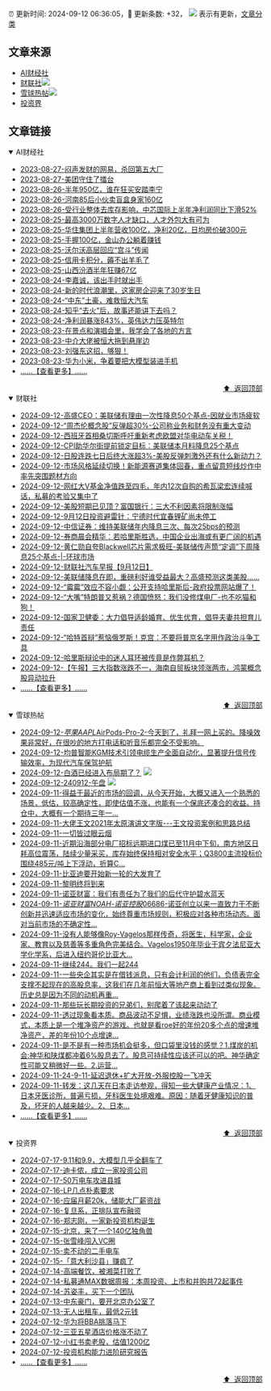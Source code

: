##

:alarm_clock: 更新时间: 2024-09-12 06:36:05，:rocket: 更新条数: +32， ![](/assets/dot.png) 表示有更新，[文章分类](/TAGS.md)

## 文章来源

- [AI财经社](#ai财经社)  
- [财联社](#财联社)![](/assets/dot.png)   
- [雪球热帖](#雪球热帖)![](/assets/dot.png)   
- [投资界](#投资界)  

## 文章链接

<details open>
<summary id="ai财经社">
 AI财经社
</summary>


- [2023-08-27-闷声发财的网易，杀回第五大厂](https://www.aicaijing.com.cn/article/18610)  
- [2023-08-27-美团守住了擂台](https://www.aicaijing.com.cn/article/18611)  
- [2023-08-26-半年950亿，谁在狂买安踏李宁](https://www.aicaijing.com.cn/article/18607)  
- [2023-08-26-河南85后小伙卖盲盒身家160亿](https://www.aicaijing.com.cn/article/18608)  
- [2023-08-26-受行业整体去库存影响，中芯国际上半年净利润同比下滑52%](https://www.aicaijing.com.cn/article/18609)  
- [2023-08-25-最高3000万数字人才缺口，人才外包大有可为](https://www.aicaijing.com.cn/article/18601)  
- [2023-08-25-华住集团上半年营收100亿，净利20亿，日均房价破300元](https://www.aicaijing.com.cn/article/18602)  
- [2023-08-25-手握100亿，金山办公躺着赚钱](https://www.aicaijing.com.cn/article/18603)  
- [2023-08-25-沃尔沃高层回应“宫斗”传闻](https://www.aicaijing.com.cn/article/18604)  
- [2023-08-25-信用卡积分，薅不出羊毛了](https://www.aicaijing.com.cn/article/18605)  
- [2023-08-25-山西汾酒半年狂赚67亿](https://www.aicaijing.com.cn/article/18606)  
- [2023-08-24-李嘉诚，该出手时就出手](https://www.aicaijing.com.cn/article/18596)  
- [2023-08-24-新的时代浪潮里，这家房企迎来了30岁生日](https://www.aicaijing.com.cn/article/18597)  
- [2023-08-24-“中东”土豪，难救恒大汽车](https://www.aicaijing.com.cn/article/18598)  
- [2023-08-24-知乎“去火”后，故事还能讲下去吗？](https://www.aicaijing.com.cn/article/18599)  
- [2023-08-24-净利润暴涨843%，英伟达力压英特尔](https://www.aicaijing.com.cn/article/18600)  
- [2023-08-23-在景点和演唱会里，我学会了各地的方言](https://www.aicaijing.com.cn/article/18591)  
- [2023-08-23-中介大佬被恒大拖到悬崖边](https://www.aicaijing.com.cn/article/18592)  
- [2023-08-23-刘强东这招，够狠！](https://www.aicaijing.com.cn/article/18593)  
- [2023-08-23-华为小米，争着要把大模型装进手机](https://www.aicaijing.com.cn/article/18594)  
- [......【查看更多】......](/details/AI财经社.md)

<div align="right"><a href="#文章来源">⬆ &nbsp;返回顶部</a></div>
</details>

<details open>
<summary id="财联社">
 财联社
</summary>


- [2024-09-12-高盛CEO：美联储有理由一次性降息50个基点-因就业市场疲软](https://www.cls.cn/detail/1797023)  
- [2024-09-12-“周杰伦概念股”反弹超30%-公司称业务和财务没有重大变动](https://www.cls.cn/detail/1796993)  
- [2024-09-12-西班牙首相桑切斯呼吁重新考虑欧盟对华电动车关税！](https://www.cls.cn/detail/1796940)  
- [2024-09-12-CPI助华尔街提前锁定目标：美联储本月料降息25个基点](https://www.cls.cn/detail/1796818)  
- [2024-09-12-日股连跌七日后终大涨超3%-美股反弹刺激外还有什么新动力？](https://www.cls.cn/detail/1796794)  
- [2024-09-12-市场风格延续切换！新能源赛道集体回春，重点留意短线炒作中率先突围题材方向](https://www.cls.cn/detail/1796847)  
- [2024-09-12-网红大V基金净值跌至四毛，年内12次自购的希瓦梁宏连续喊话，私募的考验又集中了](https://www.cls.cn/detail/1796793)  
- [2024-09-12-美股短期已见顶？富国银行：三大不利因素将限制涨幅](https://www.cls.cn/detail/1796774)  
- [2024-09-12-9月12日投资避雷针：宁德时代宜春锂矿尚未停工](https://www.cls.cn/detail/1796780)  
- [2024-09-12-中信证券：维持美联储年内降息三次、每次25bps的预测](https://www.cls.cn/detail/1796758)  
- [2024-09-12-券商晨会精华：若哈里斯胜选，中国企业出海或有更广阔的机遇](https://www.cls.cn/detail/1796763)  
- [2024-09-12-黄仁勋自夸Blackwell芯片需求极旺-美联储传声筒“定调”下周降息25个基点-|-环球市场](https://www.cls.cn/detail/1796764)  
- [2024-09-12-财联社汽车早报【9月12日】](https://www.cls.cn/detail/1796779)  
- [2024-09-12-美联储降息在即，重磅利好谁受益最大？高盛预测这类美股……](https://www.cls.cn/detail/1796866)  
- [2024-09-12-“霉霉”效应不容小觑：公开支持哈里斯后-政府投票网站爆了！](https://www.cls.cn/detail/1796887)  
- [2024-09-12-“大嘴”特朗普又惹祸？德国愤怒：我们没修煤电厂-也不吃猫和狗！](https://www.cls.cn/detail/1797019)  
- [2024-09-12-国家卫健委：大力倡导适龄婚育、优生优育，倡导夫妻共担育儿责任](https://www.cls.cn/detail/1797054)  
- [2024-09-12-“哈特首辩”惹恼俄罗斯！克宫：不要将普京名字用作政治斗争工具](https://www.cls.cn/detail/1797053)  
- [2024-09-12-哈里斯辩论中的迷人耳环被传竟是作弊耳机？](https://www.cls.cn/detail/1797056)  
- [2024-09-12-【午报】三大指数涨跌不一，海南自贸板块领涨两市，鸿蒙概念股异动拉升](https://www.cls.cn/detail/1797098)  
- [......【查看更多】......](/details/财联社.md)

<div align="right"><a href="#文章来源">⬆ &nbsp;返回顶部</a></div>
</details>

<details open>
<summary id="雪球热帖">
 雪球热帖
</summary>


- [2024-09-12-$苹果AAPL$AirPods-Pro-2-今天到了，礼拜一网上买的。降噪效果非常好，在很吵的地方打电话和听音乐都完全不受影响。](https://xueqiu.com/1247347556/304406449)  
- [2024-09-12-均普智能KGM技术引领电缆生产全面自动化，显著提升信号传输效率，为现代汽车保驾护航](https://xueqiu.com/9158060429/304401602)  
- [2024-09-12-白酒已经进入布局期了？](https://xueqiu.com/4005495639/304386295) ![](/assets/new.png)  
- [2024-09-12-240912-午盘](https://xueqiu.com/7141667422/304414879) ![](/assets/new.png)  
- [2024-09-11-得益于最近的市场的回调，从今天开始，大概又进入一个熟悉的场景，低估，较高确定性，即使估值不涨，也能有一个保底还凑合的收益。持仓中，大概有一个期待三年一...](https://xueqiu.com/4111857140/304354332)  
- [2024-09-11-大佬王文2021年太原演讲文字版---王文投资案例和思路总结](https://xueqiu.com/6169865362/304310130)  
- [2024-09-11-一切皆过眼云烟](https://xueqiu.com/1760673340/304348896)  
- [2024-09-11-近期沿海部分电厂招标远期进口煤已至11月中下旬，南方地区日耗高位震荡，陆续少量采买，库存始终保持相对安全水平；Q3800主流投标价围绕485元/吨上下浮动，折算C...](https://xueqiu.com/2241249492/304326909)  
- [2024-09-11-比亚迪要开始新一轮的大发育了](https://xueqiu.com/8544741595/304300996)  
- [2024-09-11-黎明终将到来](https://xueqiu.com/1760673340/304275855)  
- [2024-09-11-诺亚财富：我们有责任为了我们的后代守护碧水蓝天](https://xueqiu.com/2374842209/304294779)  
- [2024-09-11-$诺亚财富NOAH$-$诺亚控股06686$-诺亚创立以来一直致力于不断创新并迅速适应市场的变化，始终尊重市场规则，积极应对各种市场动态。面对当前市场的不确定性...](https://xueqiu.com/3238436524/304276277)  
- [2024-09-11-没有人能够像Roy-Vagelos那样传奇，将医生，科学家，企业家、教育以及慈善等多重角色完美结合。Vagelos1950年毕业于宾夕法尼亚大学化学系，后进入纽约哥伦比亚大...](https://xueqiu.com/8056783660/304279953)  
- [2024-09-11-继续244。我们一起244](https://xueqiu.com/2241249492/304268291)  
- [2024-09-11-一些央企其实是在借钱派息，只有会计利润的他们，负债表完全支撑不起现在的高股息率，这我们在几年前恒大等地产商上看到过类似现象。历史总是因为不同的动机再重...](https://xueqiu.com/1965894836/304245866)  
- [2024-09-11-那些玩长期投资的兄弟们，别爬着了该起来动动了](https://xueqiu.com/4829159099/304251163)  
- [2024-09-11-透过现象看本质。商品波动不足惧，业绩涨跌也没所谓。商业模式，本质上是一个堆净资产的游戏。也就是看roe好的年份20多个点的增速堆净资产，差的年份10个点增速...](https://xueqiu.com/9887656769/304285656)  
- [2024-09-11-是不是有一种市场机会挺多，但口袋里没钱的感觉？1.煤炭的机会:神华和陕煤都冲着6%股息去了。股息可持续性应该还可以的吧。神华确定性可能又稍微好一些。2.运营...](https://xueqiu.com/1392782404/304254911)  
- [2024-09-11-24-9-11-延迟退休+扩大开放-外服控股一飞冲天](https://xueqiu.com/8772786299/304315249)  
- [2024-09-11-转发：这几天在日本走访参观，得知一些大健康产业情况：1、日本牙医诊所，普遍亏损，牙科医生处境艰难。原因：随着牙健康知识的普及，坏牙的人越来越少。2、日本...](https://xueqiu.com/9059416852/304239944)  
- [......【查看更多】......](/details/雪球热帖.md)

<div align="right"><a href="#文章来源">⬆ &nbsp;返回顶部</a></div>
</details>

<details open>
<summary id="投资界">
 投资界
</summary>


- [2024-07-17-9.11和9.9，大模型几乎全翻车了](https://posts.careerengine.us/p/6697778c44726b29bffa3a09)  
- [2024-07-17-迪卡侬，成立一家投资公司](https://posts.careerengine.us/p/6697778c44726b29bffa3a01)  
- [2024-07-17-50万电车攻进县城](https://posts.careerengine.us/p/6697779c831e1d29eea44253)  
- [2024-07-16-LP几点朴素要求](https://posts.careerengine.us/p/669636a8720ed522248054dc)  
- [2024-07-16-应届月薪20k，储能大厂薪资战](https://posts.careerengine.us/p/669636a8720ed522248054d4)  
- [2024-07-16-复旦系，正排队宣布融资](https://posts.careerengine.us/p/66963699cb38e136a496986c)  
- [2024-07-16-郑志刚，一家新投资机构诞生](https://posts.careerengine.us/p/66963699cb38e136a4969874)  
- [2024-07-15-北京，来了一个140亿独角兽](https://posts.careerengine.us/p/6694db59a0c3ac562b61f9af)  
- [2024-07-15-张雪峰闯入VC圈](https://posts.careerengine.us/p/6694db59a0c3ac562b61f9b7)  
- [2024-07-15-卖不动的二手电车](https://posts.careerengine.us/p/6694db6836b2f1565d9b541a)  
- [2024-07-15-「意大利沙县」赚疯了](https://posts.careerengine.us/p/6694db6836b2f1565d9b5422)  
- [2024-07-14-高端餐饮，被湘菜打败了](https://posts.careerengine.us/p/6693862333c6e710d0bf9dc4)  
- [2024-07-14-私募通MAX数据周报：本周投资、上市和并购共72起事件](https://posts.careerengine.us/p/6693862333c6e710d0bf9dcc)  
- [2024-07-14-苏姿丰，买下一个团队](https://posts.careerengine.us/p/6693861481427510b2b9c123)  
- [2024-07-13-中东豪门，要开北京办公室了](https://posts.careerengine.us/p/66922794a876f80d113b51fe)  
- [2024-07-13-无人出租车，最低2元钱](https://posts.careerengine.us/p/669227b82202ae0dfac5d713)  
- [2024-07-12-华为将BBA挑落马下](https://posts.careerengine.us/p/6690a6c68082df14ead7eaac)  
- [2024-07-12-三亚五星酒店价格涨不动了](https://posts.careerengine.us/p/6690a6c68082df14ead7eaa4)  
- [2024-07-12-小红书卖老股，估值1200亿](https://posts.careerengine.us/p/6690a6b756b00014bcc00e8f)  
- [2024-07-12-投资机构能力进阶研究报告](https://posts.careerengine.us/p/6690a6b756b00014bcc00e87)  
- [......【查看更多】......](/details/投资界.md)

<div align="right"><a href="#文章来源">⬆ &nbsp;返回顶部</a></div>
</details>

